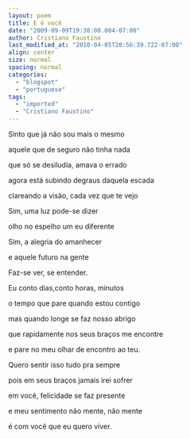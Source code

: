 ```yaml
---
layout: poem
title: E é você
date: "2009-09-09T19:38:00.004-07:00"
author: Cristiano Faustino
last_modified_at: "2010-04-05T20:56:39.722-07:00"
align: center
size: normal
spacing: normal
categories:
  - "blogspot"
  - "portuguese"
tags:
  - "imported"
  - "Cristiano Faustino"
---
```


Sinto que já não sou mais o mesmo

aquele que de seguro não tinha nada

que só se desiludia, amava o errado

agora está subindo degraus daquela escada

clareando a visão, cada vez que te vejo

Sim, uma luz pode-se dizer

olho no espelho um eu diferente

Sim, a alegria do amanhecer

e aquele futuro na gente

Faz-se ver, se entender.

Eu conto dias,conto horas, minutos

o tempo que pare quando estou contigo

mas quando longe se faz nosso abrigo

que rapidamente nos seus braços me encontre

e pare no meu olhar de encontro ao teu.

Quero sentir isso tudo pra sempre

pois em seus braços jamais irei sofrer

em você, felicidade se faz presente

e meu sentimento não mente, não mente

é com você que eu quero viver.